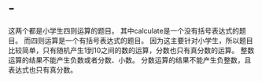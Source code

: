 # -
这两个都是小学生四则运算的题目。
其中calculate是一个没有括号表达式的题目。
而四则运算是一个有括号表达式的题目。
因为这主要针对小学生，所以题目比较简单，只有随机产生1到10之间的数的运算，分数也只有真分数的运算。
整数运算的结果不能产生负数或者分数、小数。
分数运算的结果不能产生负整数，且表达式也只有真分数。
